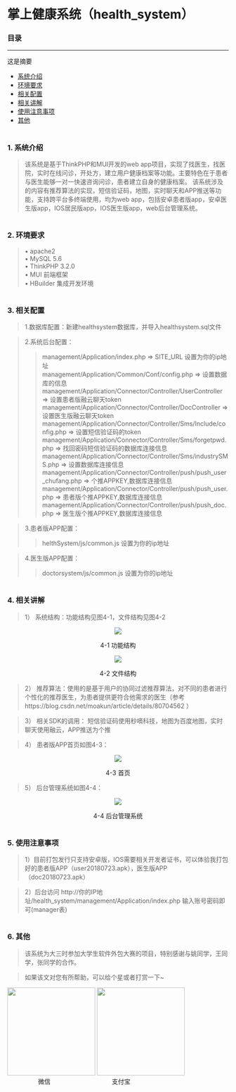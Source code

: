 # 掌上健康系统（health_system）
### 目录 
---
这是摘要
<!-- more -->
<ul>
  <li><a href="#introduce">系统介绍</a></li>
  <li><a href="#system">环境要求</a></li>
  <li><a href="#use">相关配置</a></li>
  <li><a href="#theory">相关讲解</a></li>
  <li><a href="#example">使用注意事项</a></li>
  <li><a href="#other">其他</a></li>
</ul>

#
### <div id="introduce"/>1. 系统介绍</div>
> 该系统是基于ThinkPHP和MUI开发的web app项目，实现了找医生，找医院，实时在线问诊，开处方，建立用户健康档案等功能。主要特色在于患者与医生能够一对一快速咨询问诊，患者建立自身的健康档案。 该系统涉及的内容有推荐算法的实现，短信验证码，地图，实时聊天和APP推送等功能，支持跨平台多终端使用，均为web app，包括安卓患者版app，安卓医生版app，IOS居民版app，IOS医生版app，web后台管理系统。<br/>

#
### <div id="system"/>2. 环境要求</div>
> • apache2 <br/>
> • MySQL 5.6 <br/>
> • ThinkPHP 3.2.0 <br/>
> • MUI 前端框架 <br/>
> • HBuilder 集成开发环境 <br/>

#
### <div id="use"/>3. 相关配置</div>
> 1.数据库配置：新建healthsystem数据库，并导入healthsystem.sql文件<br/>

> 2.系统后台配置：<br/>
>> management/Application/index.php => SITE_URL 设置为你的ip地址<br/>
>> management/Application/Common/Conf/config.php =>  设置数据库的信息<br/>
>> management/Application/Connector/Controller/UserController => 设置患者版融云聊天token<br/>
>> management/Application/Connector/Controller/DocController =>  设置医生版融云聊天token<br/>
>> management/Application/Connector/Controller/Sms/Include/config.php => 设置短信验证码的token<br/>
>> management/Application/Connector/Controller/Sms/forgetpwd.php =>  找回密码短信验证码的数据库连接信息<br/>
>> management/Application/Connector/Controller/Sms/industrySMS.php =>  设置数据库连接信息<br/>
>> management/Application/Connector/Controller/push/push_user_chufang.php =>  个推APPKEY,数据库连接信息<br/>
>> management/Application/Connector/Controller/push/push_user.php =>   患者版个推APPKEY,数据库连接信息<br/>
>> management/Application/Connector/Controller/push/push_doc.php =>   医生版个推APPKEY,数据库连接信息<br/>

> 3.患者版APP配置：<br/>
>> helthSystem/js/common.js 设置为你的ip地址<br/>

> 4.医生版APP配置：<br/>
>> doctorsystem/js/common.js 设置为你的ip地址<br/>

#
### <div id="theory"/>4. 相关讲解</div>
> 1） 系统结构：功能结构见图4-1，文件结构见图4-2 <br/>
<p align="center">
      <img src="https://github.com/knighthhh/outil/blob/master/images/health_system/gongneng.png"/><p align="center">4-1 功能结构</p>
</p>
<p align="center">
      <img src="https://github.com/knighthhh/outil/blob/master/images/health_system/jiegou.png"/><p align="center">4-2 文件结构</p>
</p>

> 2） 推荐算法：使用的是基于用户的协同过滤推荐算法，对不同的患者进行个性化的推荐医生，为患者提供更符合他需求的医生（参考https://blog.csdn.net/moakun/article/details/80704562 ）<br/>

> 3） 相关SDK的调用： 短信验证码使用秒嘀科技，地图为百度地图，实时聊天使用融云，APP推送为个推

> 4） 患者版APP首页如图4-3：<br/>
<p align="center">
      <img src="https://github.com/knighthhh/outil/blob/master/images/health_system/shouye.jpg"/><p align="center">4-3 首页</p>
</p>
      
> 5） 后台管理系统如图4-4：<br/>
<p align="center">
  <img src="https://github.com/knighthhh/outil/blob/master/images/health_system/houtai.png"/><p align="center">4-4 后台管理系统</p>
</p>

#
### <div id="example"/>5. 使用注意事项</div>
> 1）目前打包发行只支持安卓版，IOS需要相关开发者证书，可以体验我打包好的患者版APP（user20180723.apk），医生版APP（doc20180723.apk）<br/>

> 2）后台访问 http://你的IP地址/health_system/management/Application/index.php 输入账号密码即可(manager表)



#
### <div id="other"/>6. 其他</div>
> 该系统为大三时参加大学生软件外包大赛的项目，特别感谢与姚同学，王同学，张同学的合作。 <br/>

> 如果该文对您有所帮助，可以给个星或者打赏一下~ <br/>
<div>
  <div>
     <img width="200px" height="200px" src="http://hhhgo.cn/img/wechatimg.jpg"/>
     <img width="200px" height="200px" src="http://hhhgo.cn/img/alipayimg.jpg"/> 
  </div>
  <div>
     　　　　　微信　　　　　　　　　　支付宝
  </div>
</div>
